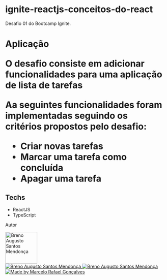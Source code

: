 # ignite-reactjs-conceitos-do-react
Desafio 01 do Bootcamp Ignite.

<h1>Aplicação</>

<p>O desafio consiste em adicionar funcionalidades para uma aplicação de lista de tarefas</p>

Aa seguintes funcionalidades foram implementadas seguindo os critérios propostos pelo desafio:

* Criar novas tarefas
* Marcar uma tarefa como concluída
* Apagar uma tarefa

<h2>Techs</h2>

* ReactJS
* TypeScript

Autor

<img src="https://avatars.githubusercontent.com/u/66664655?v=4" width="100px" alt="Breno Augusto Santos Mendonça"/>
<div>
<a href="mailto:brenoaugusto98@gmail.com">
      <img alt="Breno Augusto Santos Mendonça" src="https://img.shields.io/badge/-gmail-0077B5?style=for-the-badge&logo=gmail&logoColor=white" />
   </a>
<a href="https://www.linkedin.com/in/breno-augusto-915a951b5">
      <img alt="Breno Augusto Santos Mendonça" src="https://img.shields.io/badge/-linkedin-0077B5?style=for-the-badge&logo=Linkedin&logoColor=white" />
   </a>
<a href="https://github.com/BrenoAugustoo">
  <img alt="Made by Marcelo Rafael Gonçalves" src="https://img.shields.io/badge/-Github-0077B5?style=for-the-badge&logo=Github&logoColor=white&link=https://github.com/BrenoAugustoo" />
  </a>
</div>
